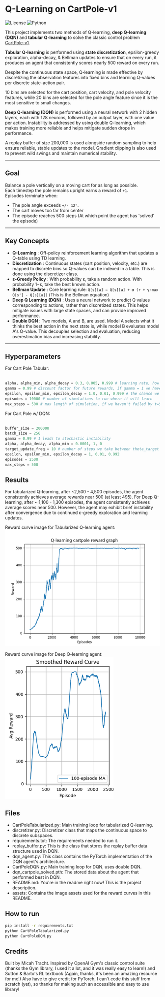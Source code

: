 # Q-Learning on CartPole-v1

![License](https://img.shields.io/badge/License-MIT-green.svg)
![Python](https://img.shields.io/badge/Python-3.11-blue.svg)


This project implements two methods of Q-learning, **deep Q-learning (DQN)** and **tabular Q-learning** to solve the classic control problem [CartPole-v1](https://www.gymlibrary.dev/environments/classic_control/cart_pole/).

**Tabular Q-learning** is performed using **state discretization**, epsilon-greedy exploration, alpha-decay, & Bellman updates to ensure that on every run, it produces an agent that consistently scores nearly 500 reward on every run.

Despite the continuous state space, Q-learning is made effective by discretizing the observation features into fixed bins and learning Q-values per discrete state–action pair.

10 bins are selected for the cart position, cart velocity, and pole velocity features, while 20 bins are selected for the pole angle feature since it is the most sensitive to small changes.

**Deep Q-learning (DQN)** is performed using a neural network with 2 hidden layers, each with 128 neurons, followed by an output layer, with one value per action. Instability is addressed by using double Q-learning, which makes training more reliable and helps mitigate sudden drops in performance.

A replay buffer of size 200,000 is used alongside random sampling to help ensure reliable, stable updates to the model. Gradient clipping is also used to prevent wild swings and maintain numerical stability.

---

## Goal

Balance a pole vertically on a moving cart for as long as possible.  
Each timestep the pole remains upright earns a reward of `+1`.  
Episodes terminate when:
- The pole angle exceeds `+/- 12°`.
- The cart moves too far from center
- The episode reaches 500 steps (At which point the agent has 'solved' the episode)

---

## Key Concepts

 - **Q-Learning**      : Off-policy reinforcement learning algorithm that updates a Q-table using TD learning.
 - **Discretization**  : Continuous states (cart position, velocity, etc.) are mapped to discrete bins so Q-values can be indexed in a table. This is done using the discretizer class.
 - **ε-Greedy Policy** : With probability ε, take a random action. With probability 1−ε, take the best known action. 
 - **Bellman Update**  : Core learning rule: `Q[s][a] ← Q[s][a] + α (r + γ·max Q[s'] - Q[s][a])` (This is the Bellman equation)
 - **Deep Q Learning (DQN)**             : Uses a neural network to predict Q values corresponding to actions, rather than discretized states. This helps mitigate issues with large state spaces, and can provide improved performance.
 - **Double DQN**      : Two models, A and B, are used. Model A selects what it thinks the best action in the next state is, while model B evaluates model A's Q-value. This decouples selection and evaluation, reducing overestimation bias and increasing stability.
---

## Hyperparameters

For Cart Pole Tabular:

```python

alpha, alpha_min, alpha_decay = 0.3, 0.005, 0.999 # learning rate, how much do we update Q(S,A) each time. What to multiply the learning rate by each time. Min value for learning rate.
gamma = 0.99 # discount factor for future rewards, if gamma = 1 we have instability in stochastic environments, but gamma should be near 1 because we care about future rewards too
epsilon, epsilon_min, epsilon_decay = 1.0, 0.01, 0.999 # the chance we take a random action to explore (exploration vs exploitation). The min value for epsilon (can't go below this). What to multiply epsilon by after each simulation
episodes = 10000 # number of simulations to run where it will learn
max_steps = 500 # max length of simulation, if we haven't failed by t=500 we've 'solved' it.

```

For Cart Pole w/ DQN:
```python

buffer_size = 200000
batch_size = 256
gamma = 0.99 # 1 leads to stochastic instability
alpha, alpha_decay, alpha_min = 0.0001, 1, 0
target_update_freq = 10 # number of steps we take between theta_target <- theta
epsilon, epsilon_min, epsilon_decay = 1, 0.01, 0.992 
episodes = 2500
max_steps = 500 

```

## Results

For tabularized Q-learning, after ~2,500 - 4,500 episodes, the agent consistently achieves average rewards near 500 (at least 495).
For Deep Q-learning, after ~ 1,100 - 1,300 episodes, the agent consistently achieves average scores near 500. However, the agent may exhibit brief instability after convergence due to continued ε-greedy exploration and learning updates.

Reward curve image for Tabularized Q-learning agent:
![Smoothed 100-episode reward curve, showing convergence at ~500](assets/TabularizedQLearningRewardCurve.png)

Reward curve image for Deep Q-learning agent:
![Smoothed 100-episode reward curve, showing convergence at ~500 at times, but unstable training](assets/DQNRewardCurve.png)

## Files

 - CartPoleTabularized.py: Main training loop for tabularized Q-learning.
 - discretizer.py: Discretizer class that maps the continuous space to discrete subspaces.
 - requirements.txt: The requirements needed to run it.
 - replay_buffer.py: This is the class that stores the replay buffer data structure used in DQN.
 - dqn_agent.py: This class contains the PyTorch implementation of the DQN agent's architecture.
 - CartPoleDQN.py: Main training loop for DQN, uses double DQN.
 - dqn_cartpole_solved.pth: The stored data about the agent that performed best in DQN.
 - README.md: You're in the readme right now! This is the project description.
 - assets: Contains the image assets used for the reward curves in this README.

## How to run

```bash
pip install -r requirements.txt
python CartPoleTabularized.py
python CartPoleDQN.py
```

## Credits

Built by Micah Tracht. Inspired by OpenAI Gym's classic control suite (thanks the Gym library, I used it a lot, and it was really easy to learn!) and Sutton & Barto's RL textbook (Again, thanks, it's been an amazing resource for me!) Also have to give credit for PyTorch, I can't code this stuff from scratch (yet), so thanks for making such an accessible and easy to use library!
